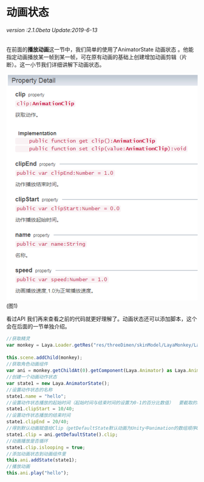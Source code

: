 # 动画状态

###### *version :2.1.0beta   Update:2019-6-13*

​		在前面的**播放动画**这一节中，我们简单的使用了AnimatorState 动画状态 。他能指定动画播放某一帧到某一帧，可在原有动画的基础上创建增加动画剪辑（片断）。这一小节我们详细讲解下动画状态。

![](img/1.png)<br>(图1)

 看过API 我们再来查看之前的代码就更好理解了。动画状态还可以添加脚本，这个会在后面的一节单独介绍。

```typescript
//获取精灵
var monkey = Laya.Loader.getRes("res/threeDimen/skinModel/LayaMonkey/LayaMonkey.lh") as Laya.Sprite3D;

this.scene.addChild(monkey);
//获取角色动画组件
var ani = monkey.getChildAt(0).getComponent(Laya.Animator) as Laya.Animator;
//创建一个动画动作状态
var state1 = new Laya.AnimatorState();
//设置动作状态的名称
state1.name = "hello";
//设置动作状态播放的起始时间（起始时间与结束时间的设置为0-1的百分比数值）  要截取的时间点 / 动画的总时长
state1.clipStart = 10/40;
//设置动作状态播放的结束时间
state1.clipEnd = 20/40;
//得到默认动画赋值给Clip（getDefaultState默认动画为Unity中animation的数组顺序0下标的动画）
state1.clip = ani.getDefaultState().clip;
//动画播放是否循环
state1.clip.islooping = true;
//添加动画状态到动画组件里
this.ani.addState(state1);
//播放动画
this.ani.play("hello");
```

